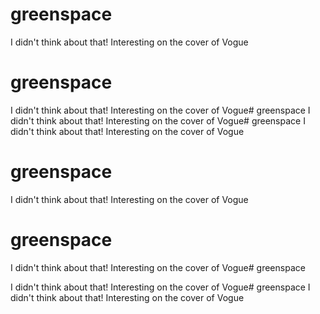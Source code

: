 # greenspace
I didn't think about that! Interesting on the cover of Vogue
# greenspace
I didn't think about that! Interesting on the cover of Vogue# greenspace 
I didn't think about that! Interesting on the cover of Vogue# greenspace 
I didn't think about that! Interesting on the cover of Vogue 
# greenspace 
I didn't think about that! Interesting on the cover of Vogue
# greenspace
I didn't think about that! Interesting on the cover of Vogue# greenspace

I didn't think about that! Interesting on the cover of Vogue# greenspace
I didn't think about that! Interesting on the cover of Vogue 
